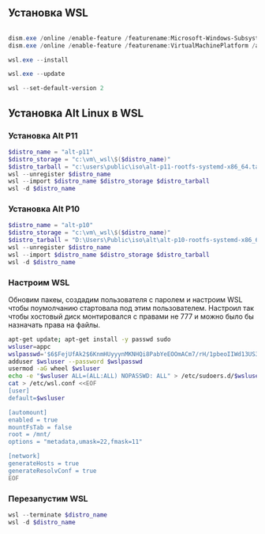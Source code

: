 ## Установка WSL

```powershell

dism.exe /online /enable-feature /featurename:Microsoft-Windows-Subsystem-Linux /all /norestart
dism.exe /online /enable-feature /featurename:VirtualMachinePlatform /all /norestart

wsl.exe --install

wsl.exe --update

wsl --set-default-version 2


```

## Установка Alt Linux в WSL

### Установка Alt P11

```powershell
$distro_name = "alt-p11"
$distro_storage = "c:\vm\_wsl\$($distro_name)"
$distro_tarball = "c:\users\public\iso\alt-p11-rootfs-systemd-x86_64.tar"
wsl --unregister $distro_name
wsl --import $distro_name $distro_storage $distro_tarball
wsl -d $distro_name
```

### Установка Alt P10

```powershell
$distro_name = "alt-p10"
$distro_storage = "c:\vm\_wsl\$($distro_name)"
$distro_tarball = "D:\Users\Public\iso\alt\alt-p10-rootfs-systemd-x86_64.tar"
wsl --unregister $distro_name
wsl --import $distro_name $distro_storage $distro_tarball
wsl -d $distro_name
```

### Настроим WSL

Обновим пакеы, создадим пользователя с паролем и настроим WSL чтобы поумолчанию стартовала под этим пользователем. Настроил так чтобы хостовый диск монтировался с правами не 777 и можно было бы назначать права на файлы.

```bash
apt-get update; apt-get install -y passwd sudo
wsluser=appc
wslpasswd='$6$FejUfAk2$6KnmHUyyynMKNHQi8PabYeEOOmACm7/rH/1pbeoIIWd13US35zvVvTjpH5CjQOY9XfpamObxM6KIYV1ZOOw3Z0'
adduser $wsluser --password $wslpasswd
usermod -aG wheel $wsluser
echo -e "$wsluser ALL=(ALL:ALL) NOPASSWD: ALL" > /etc/sudoers.d/$wsluser
cat > /etc/wsl.conf <<EOF
[user]
default=$wsluser

[automount]
enabled = true
mountFsTab = false
root = /mnt/
options = "metadata,umask=22,fmask=11"

[network]
generateHosts = true
generateResolvConf = true
EOF
```

### Перезапустим WSL

```powershell
wsl --terminate $distro_name
wsl -d $distro_name
```
